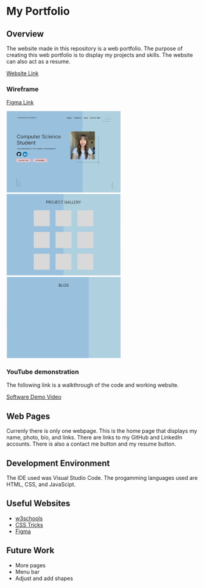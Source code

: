 # My Portfolio

## Overview

The website made in this repository is a web portfolio. The purpose of creating this web portfolio is to display my projects and skills. The website can also act as a resume.

[Website Link](https://samanthastaheli.github.io/portfolio/index.html)

### Wireframe 

[Figma Link](https://www.figma.com/embed?embed_host=share&url=https%3A%2F%2Fwww.figma.com%2Ffile%2FK9chxBaQUK3tW0LXPqG18Y%2Fweb-portfolio%3Fnode-id%3D0%253A1)

<img src="resources/wireframe-one.png" width="300"/>
<img src="resources/wireframe-two.png" width="300"/>
<img src="resources/wireframe-three.png" width="300"/>


### YouTube demonstration
The following link is a walkthrough of the code and working website. 

[Software Demo Video](http://youtube.link.goes.here)

## Web Pages

Currenly there is only one webpage. This is the home page that displays my name, photo, bio, and links. There are links to my GitHub and LinkedIn accounts. There is also a contact me button and my resume button.

## Development Environment

The IDE used was Visual Studio Code. The progamming languages used are HTML, CSS, and JavaScipt.

## Useful Websites

* [w3schools](https://www.w3schools.com/css/css3_buttons.asp)
* [CSS Tricks](https://css-tricks.com/snippets/css/complete-guide-grid/)
* [Figma](https://www.figma.com/files/recent?fuid=950841595300302177)

## Future Work

* More pages
* Menu bar
* Adjust and add shapes
